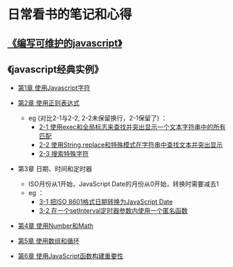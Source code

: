 日常看书的笔记和心得
======


## [《编写可维护的javascript》](maintainableJavaScript/README.md)

## 《javascript经典实例》
- [第1章  使用Javascript字符](JavaScriptCookbook/chapter1.md)

- [第2章  使用正则表达式](JavaScriptCookbook/chapter2.md)
    + eg (对比2-1与2-2, 2-2未保留换行，2-1保留了) ：
        - [2-1 使用exec和全局标志来查找并突出显示一个文本字符串中的所有匹配](template/2-1.html)
        - [2-2 使用String.replace和特殊模式在字符串中查找文本并突出显示 ](template/2-2.html)
        - [2-3 搜索特殊字符](template/2-3.html)

- 第3章  日期、时间和定时器
    + ISO月份从1开始，JavaScript Date的月份从0开始，转换时需要减去1
    + eg ：
        - [3-1 把ISO 8601格式日期转换为JavaScript Date](template/3-1.html)
        - [3-2 在一个setInterval定时器参数内使用一个匿名函数](template/3-2.html)

- [第4章  使用Number和Math](JavaScriptCookbook/chapter4.md)

- [第5章  使用数组和循环](JavaScriptCookbook/chapter5.md)

- [第6章  使用JavaScript函数构建重要性](JavaScriptCookbook/chapter6.md)
